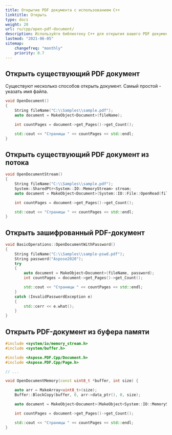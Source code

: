 ```yaml
---
title: Открытие PDF документа с использованием C++
linktitle: Открыть
type: docs
weight: 20
url: ru/cpp/open-pdf-document/
description: Используйте библиотеку C++ для открытия вашего PDF документа с помощью следующего фрагмента кода от Aspose.PDF.
lastmod: "2021-06-05"
sitemap:
    changefreq: "monthly"
    priority: 0.7
---
```


## Открыть существующий PDF документ

Существуют несколько способов открыть документ. Самый простой - указать имя файла.

```cpp
void OpenDocument()
{
    String fileName("C:\\Samples\\sample.pdf");
    auto document = MakeObject<Document>(fileName);

    int countPages = document->get_Pages()->get_Count();

    std::cout << "Страницы " << countPages << std::endl;
}
```

## Открыть существующий PDF документ из потока

```cpp
void OpenDocumentStream()
{
    String fileName("C:\\Samples\\sample.pdf");
    System::SharedPtr<System::IO::MemoryStream> stream;
    auto document = MakeObject<Document>(System::IO::File::OpenRead(fileName));

    int countPages = document->get_Pages()->get_Count();

    std::cout << "Страницы " << countPages << std::endl;
}
```

## Открыть зашифрованный PDF-документ

```cpp
void BasicOperations::OpenDocumentWithPassword()
{
    String fileName("C:\\Samples\\sample-pswd.pdf");
    String password("Aspose2020");
    try
    {
        auto document = MakeObject<Document>(fileName, password);
        int countPages = document->get_Pages()->get_Count();

        std::cout << "Страницы " << countPages << std::endl;
    }
    catch (InvalidPasswordException e)
    {
        std::cerr << e.what();
    }
}
```

## Открыть PDF-документ из буфера памяти

```cpp
#include <system/io/memory_stream.h>
#include <system/buffer.h>

#include <Aspose.PDF.Cpp/Document.h>
#include <Aspose.PDF.Cpp/Page.h>

// ...

void OpenDocumentMemory(const uint8_t *buffer, int size) {

    auto arr = MakeArray<uint8_t>(size);
    Buffer::BlockCopy(buffer, 0, arr->data_ptr(), 0, size);

    auto document = MakeObject<Document>(MakeObject<System::IO::MemoryStream>(arr));

    int countPages = document->get_Pages()->get_Count();

    std::cout << "Страницы " << countPages << std::endl;
}
```